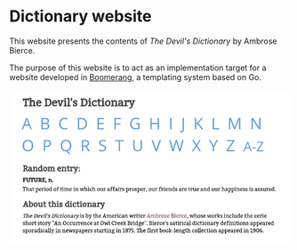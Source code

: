 # Dictionary website

This website presents the contents of <i>The Devil's Dictionary</i>
by Ambrose Bierce.

The purpose of this website is to act as an
implementation target for a website developed in
[Boomerang](https://github.com/michaellaszlo/boomerang), a templating
system based on Go.

![The Devil's Dictionary, implemented in PHP](https://github.com/michaellaszlo/dictionary-website-php/blob/master/screenshot.png)

